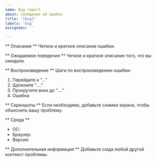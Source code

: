```yaml
---
name: Bug report
about: Сообщение об ошибке
title: "[bug]"
labels: 'bug'
assignees: ''

---
```


** Описание **
Четкое и краткое описание ошибки.

** Ожидаемое поведение **
Четкое и краткое описание того, что вы ожидали.

** Воспроизведение **
Шаги по воспроизведению ошибки:
1. Перейдите к "..."
2. Щелкните "...."
3. Прокрутите вниз до "...."
4. Ошибка

** Скриншоты **
Если необходимо, добавьте снимки экрана, чтобы объяснить вашу проблему.

** Среда **
  - ОС: 
  - Браузер: 
  - Версия: 

** Дополнительная информация **
Добавьте сюда любой другой контекст проблемы.
